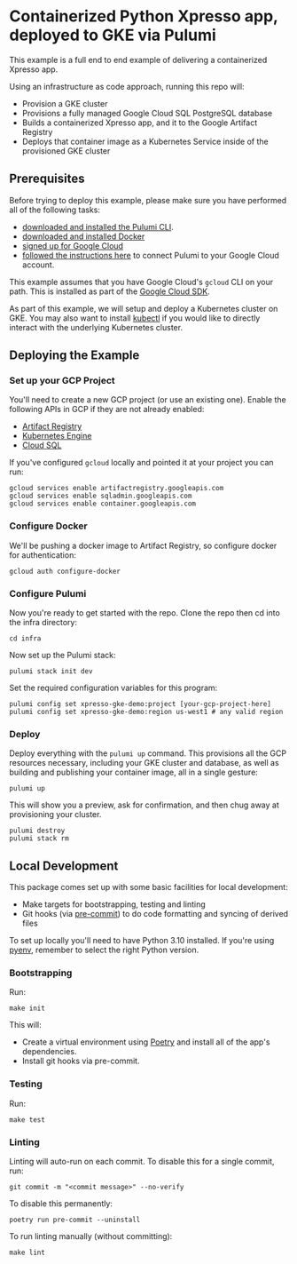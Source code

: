 # Containerized Python Xpresso app, deployed to GKE via Pulumi

This example is a full end to end example of delivering a containerized Xpresso app.

Using an infrastructure as code approach, running this repo will:

- Provision a GKE cluster
- Provisions a fully managed Google Cloud SQL PostgreSQL database
- Builds a containerized Xpresso app, and it to the Google Artifact Registry
- Deploys that container image as a Kubernetes Service inside of the provisioned GKE cluster

## Prerequisites

Before trying to deploy this example, please make sure you have performed all of the following tasks:

- [downloaded and installed the Pulumi CLI](https://www.pulumi.com/docs/get-started/install/).
- [downloaded and installed Docker](https://docs.docker.com/install/)
- [signed up for Google Cloud](https://cloud.google.com/free/)
- [followed the instructions here](https://www.pulumi.com/docs/intro/cloud-providers/gcp/setup/) to connect Pulumi to your Google Cloud account.

This example assumes that you have Google Cloud's `gcloud` CLI on your path.
This is installed as part of the
[Google Cloud SDK](https://cloud.google.com/sdk/).

As part of this example, we will setup and deploy a Kubernetes cluster on GKE.
You may also want to install [kubectl](https://kubernetes.io/docs/tasks/tools/#kubectl) if you would like to directly interact with the underlying Kubernetes cluster.

## Deploying the Example

### Set up your GCP Project

You'll need to create a new GCP project (or use an existing one).
Enable the following APIs in GCP if they are not already enabled:

- [Artifact Registry](https://cloud.google.com/artifact-registry/docs/enable-service#enable)
- [Kubernetes Engine](https://cloud.google.com/kubernetes-engine/docs/quickstart#before-you-begin)
- [Cloud SQL](https://cloud.google.com/sql/docs/mysql/admin-api#enable_the_api)

If you've configured `gcloud` locally and pointed it at your project you can run:

```shell
gcloud services enable artifactregistry.googleapis.com
gcloud services enable sqladmin.googleapis.com
gcloud services enable container.googleapis.com
```

### Configure Docker

We'll be pushing a docker image to Artifact Registry, so configure docker for authentication:

```shell
gcloud auth configure-docker
```

### Configure Pulumi

Now you're ready to get started with the repo.
Clone the repo then cd into the infra directory:

```shell
cd infra
```

Now set up the Pulumi stack:

```shell
pulumi stack init dev
```

Set the required configuration variables for this program:

```shell
pulumi config set xpresso-gke-demo:project [your-gcp-project-here]
pulumi config set xpresso-gke-demo:region us-west1 # any valid region
```

### Deploy

Deploy everything with the `pulumi up` command.
This provisions all the GCP resources necessary, including your GKE cluster and database, as well as building and publishing your container image, all in a single gesture:

```shell
pulumi up
```

This will show you a preview, ask for confirmation, and then chug away at provisioning your cluster.

```shell
pulumi destroy
pulumi stack rm
```

## Local Development

This package comes set up with some basic facilities for local development:

- Make targets for bootstrapping, testing and linting
- Git hooks (via [pre-commit](https://pre-commit.com)) to do code formatting and syncing of derived files

To set up locally you'll need to have Python 3.10 installed.
If you're using [pyenv](https://github.com/pyenv/pyenv), remember to select the right Python version.

### Bootstrapping

Run:

```shell
make init
```

This will:

- Create a virtual environment using [Poetry](https://python-poetry.org) and install all of the app's dependencies.
- Install git hooks via pre-commit.

### Testing

Run:

```shell
make test
```

### Linting

Linting will auto-run on each commit.
To disable this for a single commit, run:

```shell
git commit -m "<commit message>" --no-verify
```

To disable this permanently:

```shell
poetry run pre-commit --uninstall
```

To run linting manually (without committing):

```shell
make lint
```
